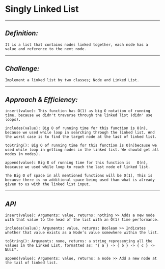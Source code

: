 # Singly Linked List

***

## *Definition:*

    It is a list that contains nodes linked together, each node has a value and reference to the next node.

***

## *Challenge:*

    Implement a linked list by two classes; Node and Linked List.

***

## *Approach & Efficiency:*

    insert(value): This function has O(1) as big O notation of running time, because we didn't traverse through the linked list (didn' use loops).

    includes(value): Big O of running time for this function is O(n), because we used while loop in searching through the linked list. And the worst case is to find the target node at the last of linked list.

    toString(): Big O of running time for this function is O(n)because we used while loop in getting nodes in the linked list. We should get all nodes (n nodes).

    append(value): Big O of running time for this function is   O(n), beacause we used while loop to reach the last node of linked list.

    The Big O of space in all mentioned functions will be O(1), This is because there is no additional space being used than what is already given to us with the linked list input.

***

## *API*

    insert(value): Arguments: value, returns: nothing >> Adds a new node with that value to the head of the list with an O(1) time performance.

    includes(value): Arguments: value, returns: Boolean >> Indicates whether that value exists as a Node’s value somewhere within the list.

    toString(): Arguments: none, returns: a string representing all the values in the Linked List, formatted as: "{ a } -> { b } -> { c } -> NULL".

    append(value): Arguments: value, returns: a node >> Add a new node at the tail of linked list.
